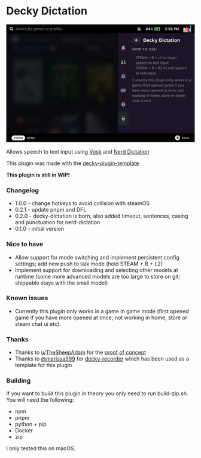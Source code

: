 # Decky Dictation

![Decky-Dictation Example Screenshot](decky-dictation-screenshot.png)

Allows speech to text input using [Vosk](https://github.com/alphacep/vosk-api) and [Nerd Dictation](https://github.com/ideasman42/nerd-dictation)

This plugin was made with the [decky-plugin-template](https://github.com/SteamDeckHomebrew/decky-plugin-template)

**This plugin is still in WIP!**

### Changelog
- 1.0.0 - change hotkeys to avoid collision with steamOS
- 0.2.1 - update pnpm and DFL
- 0.2.0 - decky-dictation is born, also added timeout, sentences, casing and punctuation for nerd-dictation
- 0.1.0 - initial version

### Nice to have
- Allow support for mode switching and implement persistent config settings; add new push to talk mode (hold STEAM + B + L2)
- Implement support for downloading and selecting other models at runtime (some more advanced models are too large to store on git; shippable stays with the small model)

### Known issues
- Currently this plugin only works in a game in game mode (first opened game if you have more opened at once; not working in home, store or steam chat ui etc).

### Thanks
- Thanks to [u/TheSheepAdam](https://www.reddit.com/user/TheSheepAdam/) for the [proof of concept](https://www.reddit.com/r/SteamDeck/comments/wuajgy/dictation_speech_to_text_proof_of_concept_vosk/) 
- Thanks to [@marissa999](https://github.com/marissa999) for [decky-recorder](https://github.com/marissa999/decky-recorder) which has been used as a template for this plugin

### Building
If you want to build this plugin in theory you only need to run build-zip.sh. You will need the following:
- npm
- pnpm
- python + pip
- Docker
- zip

I only tested this on macOS.
